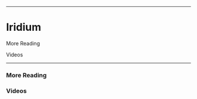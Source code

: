 ------------------------------------------------------------------------------------------------------------
# Iridium 

More Reading

Videos

------------------------------------------------------------------------------------------------------------


### More Reading

### Videos

